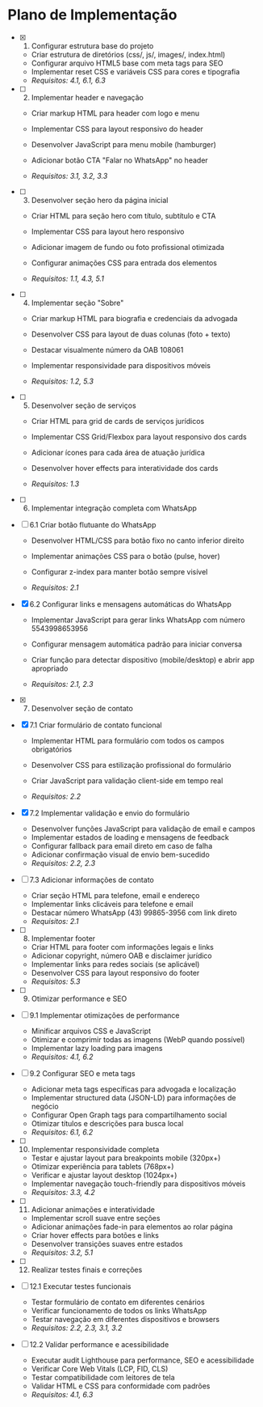 # Plano de Implementação

- [x] 1. Configurar estrutura base do projeto



  - Criar estrutura de diretórios (css/, js/, images/, index.html)
  - Configurar arquivo HTML5 base com meta tags para SEO
  - Implementar reset CSS e variáveis CSS para cores e tipografia
  - _Requisitos: 4.1, 6.1, 6.3_



- [ ] 2. Implementar header e navegação
  - Criar markup HTML para header com logo e menu
  - Implementar CSS para layout responsivo do header
  - Desenvolver JavaScript para menu mobile (hamburger)


  - Adicionar botão CTA "Falar no WhatsApp" no header
  - _Requisitos: 3.1, 3.2, 3.3_

- [ ] 3. Desenvolver seção hero da página inicial
  - Criar HTML para seção hero com título, subtítulo e CTA


  - Implementar CSS para layout hero responsivo
  - Adicionar imagem de fundo ou foto profissional otimizada
  - Configurar animações CSS para entrada dos elementos
  - _Requisitos: 1.1, 4.3, 5.1_



- [ ] 4. Implementar seção "Sobre"
  - Criar markup HTML para biografia e credenciais da advogada
  - Desenvolver CSS para layout de duas colunas (foto + texto)
  - Destacar visualmente número da OAB 108061
  - Implementar responsividade para dispositivos móveis

  - _Requisitos: 1.2, 5.3_



- [ ] 5. Desenvolver seção de serviços
  - Criar HTML para grid de cards de serviços jurídicos
  - Implementar CSS Grid/Flexbox para layout responsivo dos cards


  - Adicionar ícones para cada área de atuação jurídica
  - Desenvolver hover effects para interatividade dos cards
  - _Requisitos: 1.3_





- [ ] 6. Implementar integração completa com WhatsApp
- [ ] 6.1 Criar botão flutuante do WhatsApp
  - Desenvolver HTML/CSS para botão fixo no canto inferior direito


  - Implementar animações CSS para o botão (pulse, hover)
  - Configurar z-index para manter botão sempre visível
  - _Requisitos: 2.1_

- [x] 6.2 Configurar links e mensagens automáticas do WhatsApp


  - Implementar JavaScript para gerar links WhatsApp com número 5543998653956
  - Configurar mensagem automática padrão para iniciar conversa
  - Criar função para detectar dispositivo (mobile/desktop) e abrir app apropriado


  - _Requisitos: 2.1, 2.3_

- [x] 7. Desenvolver seção de contato


- [x] 7.1 Criar formulário de contato funcional

  - Implementar HTML para formulário com todos os campos obrigatórios
  - Desenvolver CSS para estilização profissional do formulário


  - Criar JavaScript para validação client-side em tempo real
  - _Requisitos: 2.2_

- [x] 7.2 Implementar validação e envio do formulário



  - Desenvolver funções JavaScript para validação de email e campos
  - Implementar estados de loading e mensagens de feedback
  - Configurar fallback para email direto em caso de falha
  - Adicionar confirmação visual de envio bem-sucedido
  - _Requisitos: 2.2, 2.3_




- [ ] 7.3 Adicionar informações de contato
  - Criar seção HTML para telefone, email e endereço
  - Implementar links clicáveis para telefone e email
  - Destacar número WhatsApp (43) 99865-3956 com link direto
  - _Requisitos: 2.1_

- [ ] 8. Implementar footer
  - Criar HTML para footer com informações legais e links
  - Adicionar copyright, número OAB e disclaimer jurídico
  - Implementar links para redes sociais (se aplicável)
  - Desenvolver CSS para layout responsivo do footer
  - _Requisitos: 5.3_

- [ ] 9. Otimizar performance e SEO
- [ ] 9.1 Implementar otimizações de performance
  - Minificar arquivos CSS e JavaScript
  - Otimizar e comprimir todas as imagens (WebP quando possível)
  - Implementar lazy loading para imagens
  - _Requisitos: 4.1, 6.2_

- [ ] 9.2 Configurar SEO e meta tags
  - Adicionar meta tags específicas para advogada e localização
  - Implementar structured data (JSON-LD) para informações de negócio
  - Configurar Open Graph tags para compartilhamento social
  - Otimizar títulos e descrições para busca local
  - _Requisitos: 6.1, 6.2_

- [ ] 10. Implementar responsividade completa
  - Testar e ajustar layout para breakpoints mobile (320px+)
  - Otimizar experiência para tablets (768px+)
  - Verificar e ajustar layout desktop (1024px+)
  - Implementar navegação touch-friendly para dispositivos móveis
  - _Requisitos: 3.3, 4.2_

- [ ] 11. Adicionar animações e interatividade
  - Implementar scroll suave entre seções
  - Adicionar animações fade-in para elementos ao rolar página
  - Criar hover effects para botões e links
  - Desenvolver transições suaves entre estados
  - _Requisitos: 3.2, 5.1_

- [ ] 12. Realizar testes finais e correções
- [ ] 12.1 Executar testes funcionais
  - Testar formulário de contato em diferentes cenários
  - Verificar funcionamento de todos os links WhatsApp
  - Testar navegação em diferentes dispositivos e browsers
  - _Requisitos: 2.2, 2.3, 3.1, 3.2_

- [ ] 12.2 Validar performance e acessibilidade
  - Executar audit Lighthouse para performance, SEO e acessibilidade
  - Verificar Core Web Vitals (LCP, FID, CLS)
  - Testar compatibilidade com leitores de tela
  - Validar HTML e CSS para conformidade com padrões
  - _Requisitos: 4.1, 6.3_